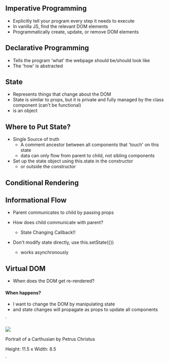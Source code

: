 ## Imperative Programming
- Explicitly tell your program every step it needs to execute
- In vanilla JS, find the relevant DOM elements
- Programmatically create, update, or remove DOM elements

## Declarative Programming
- Tells the program 'what' the webpage should be/should look like
- The 'how' is abstracted

## State
- Represents things that change about the DOM
- State is similar to props, but it is private and fully managed by the class component (can't be functional)
- is an object

## Where to Put State?
- Single Source of truth
	- A comment ancestor between all components that 'touch' on this state
	- data can only flow from parent to child, not sibling components
- Set up the state object using this.state in the constructor
	- or outside the constructor

## Conditional Rendering

## Informational Flow
- Parent communicates to child by passing props

- How does child communicate with parent?
	- State Changing Callback!!
- Don't modify state directly, use this.setState({})
  - works asynchronously

## Virtual DOM
- When does the DOM get re-rendered?





#### When <some event> happens?
- I want to change the DOM by manipulating state
 - and state changes will propagate as props to update all components




`<div class="ui card">
	<div>
		<img src="https://d32dm0rphc51dk.cloudfront.net/pVc7CubFzVlPhbErTAqyYg/medium.jpg">
	</div>
	<p>Portrait of a Carthusian by Petrus Christus</p>
	<p>Height: 11.5 x Width: 8.5</p>
</div>`

